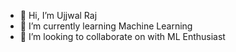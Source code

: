 - 👋 Hi, I’m Ujjwal Raj
- 🌱 I’m currently learning Machine Learning
- 💞️ I’m looking to collaborate on with ML Enthusiast

<!---
beingujjwalraj/beingujjwalraj is a ✨ special ✨ repository because its `README.md` (this file) appears on your GitHub profile.
You can click the Preview link to take a look at your changes.
--->
